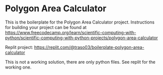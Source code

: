 # Polygon Area Calculator

This is the boilerplate for the Polygon Area Calculator project. Instructions for building your project can be found at https://www.freecodecamp.org/learn/scientific-computing-with-python/scientific-computing-with-python-projects/polygon-area-calculator

Replit project: https://replit.com/@traso03/boilerplate-polygon-area-calculator

This is not a working solution, there are only python files. See replit for the working one.
